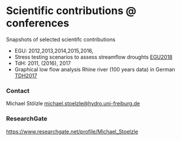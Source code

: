 # Scientific contributions @ conferences
Snapshots of selected scientifc contributions

 * EGU: 2012,2013,2014,2015,2016, 
 * Stress testing scenarios to assess streamflow droughts [EGU2018](/egu2018/readme.md)
 * TdH: 2011, (2016), 2017
 * Graphical low flow analysis Rhine river (100 years data) in German [TDH2017](/tdh2017/readme.md)


### Contact
Michael Stölzle
michael.stoelzle@hydro.uni-freiburg.de

### ResearchGate
https://www.researchgate.net/profile/Michael_Stoelzle
